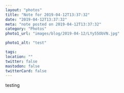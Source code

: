 ```yaml
---
layout: "photos"
title: "Note for 2019-04-12T13:37:32"
date: "2019-04-12T13:37:32"
meta: "note posted on 2019-04-12T13:37:32"
category: "Photos"
photo1_url: "images/blog/2019-04-12/LYy55ObVN.jpg"

photo1_alt: "test"

tags:
location: ""
twitter: false
mastodon: false
twitterCard: false
---
```

testing
